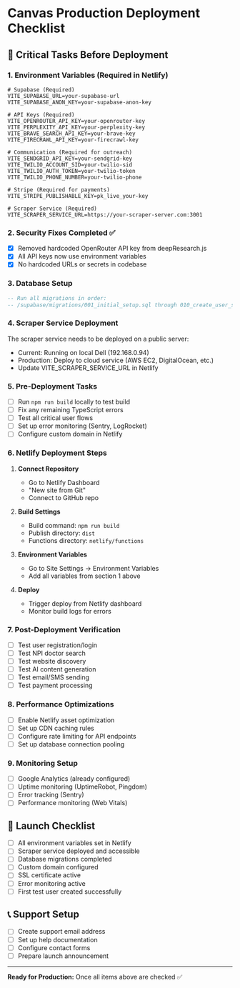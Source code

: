 # Canvas Production Deployment Checklist

## 🚨 Critical Tasks Before Deployment

### 1. Environment Variables (Required in Netlify)
```env
# Supabase (Required)
VITE_SUPABASE_URL=your-supabase-url
VITE_SUPABASE_ANON_KEY=your-supabase-anon-key

# API Keys (Required)
VITE_OPENROUTER_API_KEY=your-openrouter-key
VITE_PERPLEXITY_API_KEY=your-perplexity-key
VITE_BRAVE_SEARCH_API_KEY=your-brave-key
VITE_FIRECRAWL_API_KEY=your-firecrawl-key

# Communication (Required for outreach)
VITE_SENDGRID_API_KEY=your-sendgrid-key
VITE_TWILIO_ACCOUNT_SID=your-twilio-sid
VITE_TWILIO_AUTH_TOKEN=your-twilio-token
VITE_TWILIO_PHONE_NUMBER=your-twilio-phone

# Stripe (Required for payments)
VITE_STRIPE_PUBLISHABLE_KEY=pk_live_your-key

# Scraper Service (Required)
VITE_SCRAPER_SERVICE_URL=https://your-scraper-server.com:3001
```

### 2. Security Fixes Completed ✅
- [x] Removed hardcoded OpenRouter API key from deepResearch.js
- [x] All API keys now use environment variables
- [x] No hardcoded URLs or secrets in codebase

### 3. Database Setup
```sql
-- Run all migrations in order:
-- /supabase/migrations/001_initial_setup.sql through 010_create_user_settings.sql
```

### 4. Scraper Service Deployment
The scraper service needs to be deployed on a public server:
- Current: Running on local Dell (192.168.0.94)
- Production: Deploy to cloud service (AWS EC2, DigitalOcean, etc.)
- Update VITE_SCRAPER_SERVICE_URL in Netlify

### 5. Pre-Deployment Tasks
- [ ] Run `npm run build` locally to test build
- [ ] Fix any remaining TypeScript errors
- [ ] Test all critical user flows
- [ ] Set up error monitoring (Sentry, LogRocket)
- [ ] Configure custom domain in Netlify

### 6. Netlify Deployment Steps
1. **Connect Repository**
   - Go to Netlify Dashboard
   - "New site from Git"
   - Connect to GitHub repo

2. **Build Settings**
   - Build command: `npm run build`
   - Publish directory: `dist`
   - Functions directory: `netlify/functions`

3. **Environment Variables**
   - Go to Site Settings → Environment Variables
   - Add all variables from section 1 above

4. **Deploy**
   - Trigger deploy from Netlify dashboard
   - Monitor build logs for errors

### 7. Post-Deployment Verification
- [ ] Test user registration/login
- [ ] Test NPI doctor search
- [ ] Test website discovery
- [ ] Test AI content generation
- [ ] Test email/SMS sending
- [ ] Test payment processing

### 8. Performance Optimizations
- [ ] Enable Netlify asset optimization
- [ ] Set up CDN caching rules
- [ ] Configure rate limiting for API endpoints
- [ ] Set up database connection pooling

### 9. Monitoring Setup
- [ ] Google Analytics (already configured)
- [ ] Uptime monitoring (UptimeRobot, Pingdom)
- [ ] Error tracking (Sentry)
- [ ] Performance monitoring (Web Vitals)

## 🚀 Launch Checklist
- [ ] All environment variables set in Netlify
- [ ] Scraper service deployed and accessible
- [ ] Database migrations completed
- [ ] Custom domain configured
- [ ] SSL certificate active
- [ ] Error monitoring active
- [ ] First test user created successfully

## 📞 Support Setup
- [ ] Create support email address
- [ ] Set up help documentation
- [ ] Configure contact forms
- [ ] Prepare launch announcement

---

**Ready for Production:** Once all items above are checked ✅